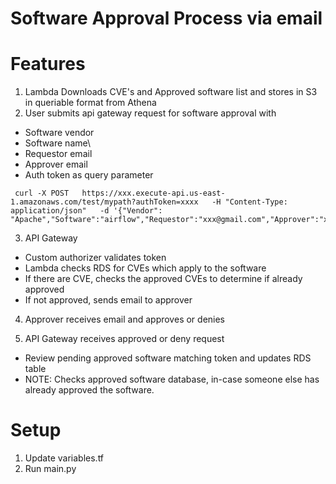 Software Approval Process via email
======================================================

Features
========

1. Lambda Downloads CVE's and Approved software list and stores in S3 in queriable format from Athena
2. User submits api gateway request for software approval with
* Software vendor
* Software name\
* Requestor email
* Approver email
* Auth token as query parameter

```commandline
 curl -X POST   https://xxx.execute-api.us-east-1.amazonaws.com/test/mypath?authToken=xxxx   -H "Content-Type: application/json"   -d '{"Vendor": "Apache","Software":"airflow","Requestor":"xxx@gmail.com","Approver":"xxxx@gmail.com"}'

```


3. API Gateway
* Custom authorizer validates token
* Lambda checks RDS for CVEs which apply to the software
* If there are CVE, checks the approved CVEs to determine if already approved
* If not approved, sends email to approver


4. Approver receives email and approves or denies

5. API Gateway receives approved or deny request
* Review pending approved software matching token and updates RDS table
* NOTE:  Checks approved software database, in-case someone else has already approved the software.


Setup
=====
1. Update variables.tf
2. Run main.py

